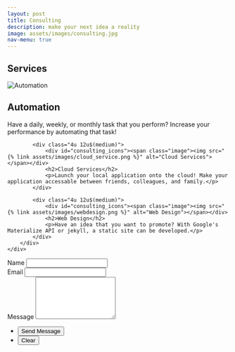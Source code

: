 ```yaml
---
layout: post
title: Consulting
description: make your next idea a reality
image: assets/images/consulting.jpg
nav-menu: true
---
```

<section>
	<h1> Services </h1>
	<div class="box">
		<div class="inner row center">
			<div class="4u 12u$(medium)">
			<div id="consulting_icons"><span class="image"><img  src=" {% link assets/images/cog.png %}" alt="Automation"> </span></div>
			<h2>Automation</h2>
			<p>Have a daily, weekly, or monthly task that you perform? Increase your performance by automating that task! </p>
			</div>

			<div class="4u 12u$(medium)">
				<div id="consulting_icons"><span class="image"><img src=" {% link assets/images/cloud_service.png %}" alt="Cloud Services"></span></div>
				<h2>Cloud Services</h2>
				<p>Launch your local application onto the cloud! Make your application accessable between friends, colleagues, and family.</p>
			</div>

			<div class="4u 12u$(medium)">
				<div id="consulting_icons"><span class="image"><img src=" {% link assets/images/webdesign.png %}" alt="Web Design"></span></div>
				<h2>Web Design</h2>
				<p>Have an idea that you want to promote? With Google's Materialize API or jekyll, a static site can be developed.</p>
			</div>
		</div>
	</div>
</section>

<body>
<section id="contact">
	<div class="inner">
		<section>
			<form action="https://formspree.io/jakemellichamp@gmail.com" method="POST">
				<div class="field half first">
					<label for="name">Name</label>
					<input type="text" name="name" id="name" />
				</div>
				<div class="field half">
					<label for="email">Email</label>
					<input type="text" name="_replyto" id="email" />
				</div>
				<div class="field">
					<label for="message">Message</label>
					<textarea name="message" id="message" rows="6"></textarea>
				</div>
				<ul class="actions">
					<li><input type="submit" value="Send Message" class="special" /></li>
					<li><input type="reset" value="Clear" /></li>
				</ul>
			</form>
		</section>
    </div>
</section>




</body>